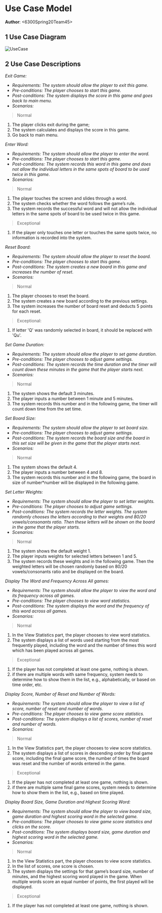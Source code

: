 # Use Case Model

**Author**: \<6300Spring20Team45\>

## 1 Use Case Diagram

![UseCase](https://github.gatech.edu/gt-omscs-se-2020spring/6300Spring20Team45/blob/master/GroupProject/Docs/Diagrams/UseCase.png "UseCase")

## 2 Use Case Descriptions

*Exit Game:*
- *Requirements: The system should allow the player to exit this game.*
- *Pre-conditions: The player chooses to start this game.*
- *Post-conditions: The system displays the score in this game and goes back to main menu.*
- *Scenarios:*
> Normal
1. The player clicks exit during the game;
2. The system calculates and displays the score in this game.
3. Go back to main menu.

*Enter Word:*
- *Requirements: The system should allow the player to enter the word.*
- *Pre-conditions: The player chooses to start this game.*
- *Post-conditions: The system records this word in this game and does not allow the individual letters in the same spots of board to be used twice in this game.* 
- *Scenarios:* 
> Normal
1. The player touches the screen and slides through a word.
2. The system checks whether the word follows the game’s rule.
3. The system records the successful word and will not allow the individual letters in the same spots of board to be used twice in this game. 
> Exceptional
1. If the player only touches one letter or touches the same spots twice, no information is recorded into the system.

*Reset Board:*
- *Requirements: The system should allow the player to reset the board.*
- *Pre-conditions: The player chooses to start this game.*
- *Post-conditions: The system creates a new board in this game and increases the number of reset.*
- *Scenarios:*
> Normal
1. The player chooses to reset the board.
2. The system creates a new board according to the previous settings.
3. The system increases the number of board reset and deducts 5 points for each reset.

> Exceptional:
1. If letter 'Q' was randomly selected in board, it should be replaced with 'Qu'.

*Set Game Duration:*
- *Requirements: The system should allow the player to set game duration.*
- *Pre-conditions: The player chooses to adjust game settings.*
- *Post-conditions: The system records the time duration and the timer will count down these minutes in the game that the player starts next.*
- *Scenarios:*
> Normal
1. The system shows the default 3 minutes.
2. The player inputs a number between 1 minute and 5 minutes.
3. The system records this number and in the following game, the timer will count down time from the set time.

*Set Board Size:*
- *Requirements: The system should allow the player to set board size.*
- *Pre-conditions: The player chooses to adjust game settings.*
- *Post-conditions: The system records the board size and the board in this set size will be given in the game that the player starts next.*
- *Scenarios:*
> Normal
1. The system shows the default 4.
2. The player inputs a number between 4 and 8.
3. The system records this number and in the following game, the board in size of number*number will be displayed in the following game.

*Set Letter Weights:*
- *Requirements: The system should allow the player to set letter weights.*
- *Pre-conditions: The player chooses to adjust game settings.*
- *Post-conditions: The system records the letter weights. The system randomly chooses the letters according to their weights and 80/20 vowels/consonants ratio. Then these letters will be shown on the board in the game that the player starts.* 
- *Scenarios:*
> Normal
1. The system shows the default weight 1.
2. The player inputs weights for selected letters between 1 and 5.
3. The system records these weights and in the following game. Then the weighted letters will be chosen randomly based on 80/20 vowels/consonants ratio and be displayed on the board.

*Display The Word and Frequency Across All games:*
- *Requirements: The system should allow the player to view the word and its frequency across all games.*
- *Pre-conditions: The player chooses to view word statistics.*
- *Post-conditions: The system displays the word and the frequency of this word across all games.*
- *Scenarios:*
> Normal
1. In the View Statistics part, the player chooses to view word statistics.
2. The system displays a list of words used starting from the most frequently played, including the word and the number of times this word which has been played across all games. 
> Exceptional
1. If the player has not completed at least one game, nothing is shown.
2. if there are multiple words with same frequency, system needs to determine how to show them in the list, e.g., alphabetically, or based on time order, etc.

*Display Score, Number of Reset and Number of Words:*
- *Requirements: The system should allow the player to view a list of score, number of reset and number of words.*
- *Pre-conditions: The player chooses to view game score statistics.*
- *Post-conditions: The system displays a list of scores, number of reset and number of words.*
- *Scenarios:*
> Normal
1. In the View Statistics part, the player chooses to view score statistics.
2. The system displays a list of scores in descending order by final game score, including the final game score, the number of times the board was reset and the number of words entered in the game. 
> Exceptional
1. If the player has not completed at least one game, nothing is shown.
2. if there are multiple same final game scores, system needs to determine how to show them in the list, e.g., based on time played.

*Display Board Size, Game Duration and Highest Scoring Word:*
- *Requirements: The system should allow the player to view board size, game duration and highest scoring word in the selected game.*
- *Pre-conditions: The player chooses to view game score statistics and clicks on the score.*
- *Post-conditions: The system displays board size, game duration and highest scoring word in the selected game.*
- *Scenarios:*
> Normal
1. In the View Statistics part, the player chooses to view score statistics.
2. In the list of scores, one score is chosen.
3. The system displays the settings for that game’s board size, number of minutes, and the highest scoring word played in the game. When multiple words score an equal number of points, the first played will be displayed.
> Exceptional
1. If the player has not completed at least one game, nothing is shown.


